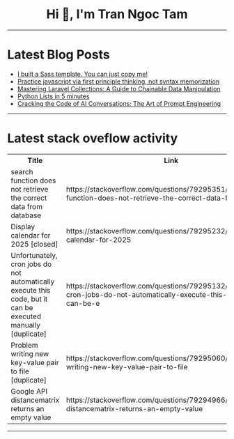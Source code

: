 <h1 align="center">Hi 👋, I'm Tran Ngoc Tam</h1>

---

# Latest Blog Posts 
<!-- BLOG-POST-LIST:START -->
- [I built a Sass template. You can just copy me!](https://dev.to/technoph1le/i-built-a-sass-template-you-can-just-copy-me-213o)
- [Practice javascript via first principle thinking, not syntax memorization](https://dev.to/adamchain/practice-javascript-via-first-principle-thinking-not-syntax-memorization-2724)
- [Mastering Laravel Collections: A Guide to Chainable Data Manipulation](https://dev.to/thescriptbinary/mastering-laravel-collections-a-guide-to-chainable-data-manipulation-2mo1)
- [Python Lists in 5 minutes](https://dev.to/suresh_kumar_f75b7356272e/python-lists-in-5-minutes-37ob)
- [Cracking the Code of AI Conversations: The Art of Prompt Engineering](https://dev.to/mahrukh_adeel/cracking-the-code-of-ai-conversations-the-art-of-prompt-engineering-cd9)
<!-- BLOG-POST-LIST:END -->

---

# Latest stack oveflow activity
<table>
  <tr><th>Title</th><th>Link</th></tr>
  <!-- STACKOVERFLOW:START --><tr><td>search function does not retrieve the correct data from database</td><td>https://stackoverflow.com/questions/79295351/search-function-does-not-retrieve-the-correct-data-from-database</td></tr><tr><td>Display calendar for 2025 [closed]</td><td>https://stackoverflow.com/questions/79295232/display-calendar-for-2025</td></tr><tr><td>Unfortunately, cron jobs do not automatically execute this code, but it can be executed manually [duplicate]</td><td>https://stackoverflow.com/questions/79295132/unfortunately-cron-jobs-do-not-automatically-execute-this-code-but-it-can-be-e</td></tr><tr><td>Problem writing new key-value pair to file [duplicate]</td><td>https://stackoverflow.com/questions/79295060/problem-writing-new-key-value-pair-to-file</td></tr><tr><td>Google API distancematrix returns an empty value</td><td>https://stackoverflow.com/questions/79294966/google-api-distancematrix-returns-an-empty-value</td></tr><!-- STACKOVERFLOW:END -->
</table>

---


